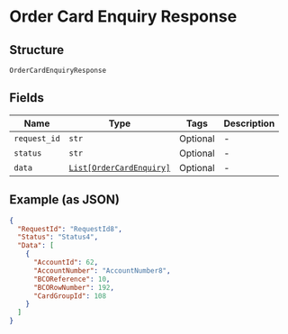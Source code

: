 
# Order Card Enquiry Response

## Structure

`OrderCardEnquiryResponse`

## Fields

| Name | Type | Tags | Description |
|  --- | --- | --- | --- |
| `request_id` | `str` | Optional | - |
| `status` | `str` | Optional | - |
| `data` | [`List[OrderCardEnquiry]`](../../doc/models/order-card-enquiry.md) | Optional | - |

## Example (as JSON)

```json
{
  "RequestId": "RequestId8",
  "Status": "Status4",
  "Data": [
    {
      "AccountId": 62,
      "AccountNumber": "AccountNumber8",
      "BCOReference": 10,
      "BCORowNumber": 192,
      "CardGroupId": 108
    }
  ]
}
```


